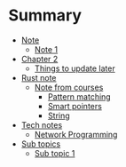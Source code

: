 # Summary

- [Note](./note.md)
  - [Note 1](./note_1/1.md) 
- [Chapter 2](./chapter_2.md)
  - [Things to update later](./chap2/1.md)
- [Rust note]()
  - [Note from courses]()
    - [Pattern matching](./rust_note/courses/pattern_matching.md)
    - [Smart pointers](./rust_note/courses/smart_pointers.md)
    - [String](./rust_note/courses/string.md)
- [Tech notes]()
  - [Network Programming](./tech/network_programming.md)
- [Sub topics]()
  - [Sub topic 1](./sub/topic_1.md)